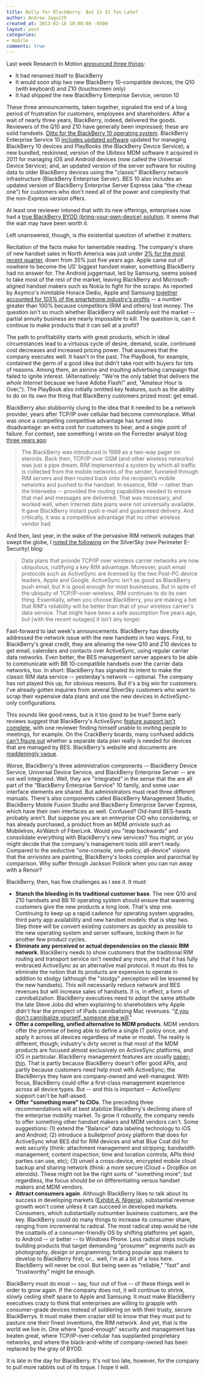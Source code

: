 ```yaml
---
title: Bully for BlackBerry. But Is It Too Late?
author: Andrew Jaquith
created_at: 2013-02-16 10:00:00 -0500
layout: post
categories: 
- mobile
comments: true
---
```

Last week Research In Motion [announced three things](http://www.theverge.com/2013/1/30/3932568/blackberry-10-event-rim-rebrands-the-q10-z10-and-everything-you-need):

* It had renamed itself to BlackBerry
* It would soon ship two new BlackBerry 10-compatible devices, the Q10 (with keyboard) and Z10 (touchscreen only)
* It had shipped the new BlackBerry Enterprise Service, version 10

These three announcements, taken together, signaled the end of a long period of frustration for customers, employees and shareholders. After a wait of nearly three years, BlackBerry, indeed, delivered the goods. Reviewers of the Q10 and Z10 have generally been impressed; these are solid handsets. [Ditto for the BlackBerry 10 operating system](http://www.pcmag.com/article2/0,2817,2414752,00.asp). BlackBerry Enterprise Service 10 [includes updated software](http://docs.blackberry.com/en/admin/deliverables/48906/Introducing_BlackBerry_Enterprise_Service_10-en.pdf) updated for managing BlackBerry 10 devices and PlayBooks (the BlackBerry Device Service); a new bundled, reskinned, version of the Ubitexx MDM software it acquired in 2011 for managing iOS and Android devices (now called the Universal Device Service); and, an updated version of the server software for routing data to older BlackBerry devices using the "classic" BlackBerry network infrastructure (BlackBerry Enterprise Server). BES 10 also includes an updated version of BlackBerry Enterprise Server Express (aka "the cheap one") for customers who don't need all of the power and complexity that the non-Express version offers.

At least one reviewer intoned that with its new offerings, enterprises now had a [true BlackBerry BYOD (bring-your-own-device) solution](http://www.zdnet.com/blackberry-10-is-the-first-blackberry-to-fully-support-byod-7000010717/). It seems that the wait may have been worth it. 

Left unanswered, though, is the existential question of whether it matters. 

<!-- more -->

Recitation of the facts make for lamentable reading. The company's share of new handset sales in North America was just under [3% for the most recent quarter](http://bgr.com/2013/02/14/android-ios-combined-market-share-327356/), down from 35% just five years ago. Apple came out of nowhere to become the US' biggest handset maker, something BlackBerry had no answer for. The Android juggernaut, led by Samsung, seems poised to take most of the rest of the market, leaving BlackBerry and Microsoft-aligned handset makers such as Nokia to fight for the scraps. As reported by Asymco's inimitable Horace Dediu, Apple and Samsung [together accounted for 103% of the smartphone industry's profits](http://bgr.com/2013/02/08/apple-samsung-mobile-profit-graph-322405/) -- a number greater than 100% because competitors (RIM and others) lost money. The question isn't so much whether BlackBerry will suddenly exit the market -- partial annuity business are nearly impossible to kill. The question is, can it continue to make products that it can sell at a profit?

The path to profitability starts with great products, which in ideal circumstances lead to a virtuous cycle of desire, demand, scale, continued cost decreases and increased pricing power. That assumes that the company executes well. It hasn't in the past. The PlayBook, for example, contained the germ of a good idea but didn't take root with buyers for lots of reasons. Among them, an asinine and insulting advertising campaign that failed to ignite interest. (Alternatively: "We're the only tablet that delivers the _whole Internet_ because we have Adobe Flash!" and, "Amateur Hour is Over,"). The PlayBook also initially omitted key features, such as the ability to do on its own the thing that BlackBerry customers prized most: get email.

BlackBerry also stubbornly clung to the idea that it needed to be a network provider, years after TCP/IP over cellular had become commonplace. What was once a compelling competitive advantage has turned into disadvantage: an extra cost for customers to bear, and a single point of failure. For context, see something I wrote on the Forrester analyst blog [three years ago](http://blogs.forrester.com/andrew_jaquith/10-08-05-putting_rim's_"security"_challenges_perspective):

> The BlackBerry was introduced in 1999 as a two-way pager on steroids. Back then, TCP/IP over GSM (and other wireless networks) was just a pipe dream. RIM implemented a system by which all traffic is collected from the mobile networks of the sender, funneled through RIM servers and then routed back onto the recipient’s mobile networks and pushed to the handset. In essence, RIM -- rather than the Interwebs -- provided the routing capabilities needed to ensure that mail and messages are delivered. That was necessary, and worked well, when Internet data plans were not universally available. It gave BlackBerry instant push e-mail and guaranteed delivery. And critically, it was a competitive advantage that no other wireless vendor had.

And then, last year, in the wake of the pervasive RIM network outages that swept the globe, I [noted the following](https://silversky.com/blog/blackberry-outages-highlight-rims-central-point-failure) on the SilverSky (_nee_ Perimeter E-Security) blog:

> Data plans that provide TCP/IP over wireless carrier networks are now ubiquitous, nullifying a key RIM advantage. Moreover, push email protocols such as ActiveSync are licensed by the two Post-PC device leaders, Apple and Google. ActiveSync isn't as good as BlackBerry push email, but it is good enough for most businesses. But in spite of the ubiquity of TCP/IP-over-wireless, RIM continues to do its own thing. Essentially, when you choose BlackBerry, you are making a bet that RIM's reliability will be better than that of your wireless carrier's data service. That might have been a safe assumption five years ago, but [with the recent outages] it isn't any longer.

Fast-forward to last week's announcements. BlackBerry has directly addressed the network issue with the new handsets in two ways. First, to BlackBerry's great credit, they are allowing the new Q10 and Z10 devices to get email, calendars and contacts over ActiveSync, using regular carrier data networks. Even better, the BES management server appears to be able to communicate with BB 10-compatible handsets over the carrier data networks, too. In short: BlackBerry has signaled its intent to make the classic RIM data service -- yesterday's network -- optional. The company has not played this up, for obvious reasons. But it's a big win for customers. I've already gotten inquiries from several SilverSky customers who want to scrap their expensive data plans and use the new devices in ActiveSync-only configurations.

This sounds like good news, but is it too good to be true? Some early reviews suggest that BlackBerry's ActiveSync [feature support isn't complete](http://www.pcmag.com/article2/0,2817,2414752,00.asp), with one reviewer finding himself unable to inviting people to meetings, for example. On the CrackBerry boards, many confused addicts [can't figure out](http://crackberry.com/no-you-dont-need-bis-plan-blackberry-10-phones) whether a separate data plan really is needed for devices that are managed by BES. BlackBerry's website and documents are [maddeningly vague](http://docs.blackberry.com/en/admin/deliverables/48906/Introducing_BlackBerry_Enterprise_Service_10-en.pdf). 

Worse, BlackBerry's three administration components -- BlackBerry Device Service, Universal Device Service, and BlackBerry Enterprise Server -- are not well integrated. Well, they are "integrated" in the sense that the are all part of the "BlackBerry Enterprise Service" 10 family, and some user interface elements are shared. But administrators must read three different manuals. There's also components called BlackBerry Management Studio, BlackBerry Mobile Fusion Studio and BlackBerry Enterprise Server Express, which have their own interfaces as well. Confused? Old-hand BES-heads probably aren't. But suppose you are an enterprise CIO who considering, or has already purchased, a product from an MDM _arriviste_ such as MobileIron, AirWatch of FiberLink. Would you "leap backwards" and consolidate everything with BlackBerry's new services? You might, or you might decide that the company's management tools still aren't ready. Compared to the seductive "one-console, one-policy, all-device" visions that the _arrivistes_ are painting, BlackBerry's looks complex and parochial by comparison. Why suffer through Jackson Pollock when you can run away with a Renoir?

BlackBerry, then, has five challenges as I see it. It must:

* __Stanch the bleeding in its traditional customer base__. The new Q10 and Z10 handsets and BB 10 operating system should ensure that wavering customers give the new products a long look. That's step one. Continuing to keep up a rapid cadence  for operating system upgrades, third party app availability and new handset models: that is step two. Step three will be convert existing customers as quickly as possible to the new operating system and server software, locking them in for another few product cycles.
* __Eliminate any perceived or actual dependencies on the classic RIM network__. BlackBerry needs to show customers that the traditional RIM routing and transport service isn't needed any more, and that it has fully embraced ActiveSync as an alternative mail protocol. It must do this to eliminate the notion that its products are expensive to operate in addition to stodgy (although the "stodgy" perception will be lessened by the new handsets). This will necessarily reduce network and BES revenues but will increase sales of handsets. It is, in effect, a form of cannibalization. BlackBerry executives need to adopt the same attitude the late Steve Jobs did when explaining to shareholders why Apple didn't fear the prospect of iPads cannibalizing Mac revenues: "[if you don't cannibalize yourself, someone else will](http://www.businessinsider.com/best-steve-jobs-quotes-from-biography-2011-10?op=1)."
* __Offer a compelling, unified alternative to MDM products__. MDM vendors offer the promise of being able to define a single IT policy once, and apply it across all devices regardless of make or model. The reality is different, though;  industry's dirty secret is that most of the MDM products are focused almost exclusively on ActiveSync platforms, and iOS in particular. BlackBerry management features are usually [paper-thin](http://www.maas360.com/products/mobile-device-management/blackberry/). That is partly because BlackBerry doesn't offer good APIs, and partly because customers need help most with ActiveSync; the BlackBerrys they have are company-owned and well-managed. With focus, BlackBerry could offer a first-class management experience across all device types. But -- and this is important -- ActiveSync support can't be half-assed.
* __Offer "something more" to CIOs__. The preceding three recommendations will at best stabilize BlackBerry's declining share of the enterprise mobility market. To grow it robustly, the company needs to offer something other handset makers and MDM vendors can't. Some suggestions: (1) extend the "Balance" data labeling technology to iOS and Android; (2) introduce a bulletproof proxy platform that does for ActiveSync what BES did for RIM devices and what Blue Coat did for web security (think: attachment management and stripping; bandwidth management; content inspection; time and location controls; APIs third parties can use, etc); (3) unveil a cross-device, encrypted mobile cloud backup and sharing network (think: a more secure iCloud + DropBox on steroids). These might not be the right sorts of "something more"; but regardless, the focus should be on differentiating versus handset makers and MDM vendors. 
* __Attract consumers again__. Although BlackBerry likes to talk about its success in developing markets ([Exhibit A: Nigeria](http://www.economist.com/news/business/21567977-its-devices-are-still-popular-there-africa-wont-save-rim-blackberry-babes)), substantial revenue growth won't come unless it can succeed in developed markets. Consumers, which substantially outnumber business customers, are the key. BlackBerry could do many things to increase its consumer share, ranging from incremental to radical. The most radical step would be ride the coattails of a consumer-friendly OS by shifting platforms yet again, to Android -- or better -- to Windows Phone. Less radical steps include building products that target demanding "prosumer" segments such as photography, design or programming; bribing popular app makers to develop to BlackBerry first; or… well, I'm at a bit of a loss here. BlackBerry will never be cool. But being seen as "reliable," "fast" and "trustworthy" might be enough.

BlackBerry must do most -- say, four out of five -- of these things well in order to grow again. If the company does not, it will continue to shrink, slowly ceding shelf space to Apple and Samsung. It must make BlackBerry executives crazy to think that enterprises are willing to grapple with consumer-grade devices instead of soldiering on with their trusty, secure BlackBerrys. It must make them crazier still to know that they must put to pasture one their finest inventions, the RIM network. And yet, that is the world we live in. One where "good-enough" security and management has beaten great, where TCP/IP-over-cellular has supplanted proprietary networks, and where the black-and-white of company-owned has been replaced by the gray of BYOD.

It is late in the day for BlackBerry. It's not too late, however, for the company to pull more rabbits out of its toque. I hope it will.